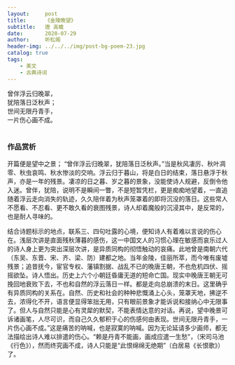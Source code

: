 ```yaml
---
layout:     post
title:      《金陵晚望》
subtitle:   唐 高蟾
date:       2020-07-29
author:     听松阁
header-img: ../../../img/post-bg-poem-23.jpg
catalog: true
tags:
    - 美文
    - 古典诗词
---
```


曾伴浮云归晚翠，<br>
犹陪落日泛秋声；<br>
世间无限丹青手，<br>
一片伤心画不成。<br>
<br>

### 作品赏析
开篇便是望中之景； “曾伴浮云归晚翠，犹陪落日泛秋声。”当是秋风凄厉、秋叶凋零、秋虫哀鸣、秋水惨淡的交响。浮云归于暮山，将是白日的结束，落日悬浮于秋声，亦是一年的残景。凄凉的日之暮、岁之暮的景象，没能使诗人规避，反倒令他入迷。曾伴，犹陪，说明不是瞬间一瞥，不是短暂凭栏，更是痴痴地望着，一直追随着浮云走向消失的轨迹，久久陪伴着为秋声笼罩着的即将沉没的落日。这些常人不愿看、不忍看、更不敢久看的衰图残景，诗人却着魔般的沉浸其中，是反常的，也是耐人寻味的。

结合诗题标示的地点，联系三、四句吐露的心境，便知诗人有着难以言说的伤心在。浅层次讲是直面残秋薄暮的感伤，这一中国文人的习惯心理在敏感而哀乐过人的诗人身上更为突出深层次讲，是异质同构的彻悟触动的哀痛。此地曾是南朝六代（东吴、东晋、宋、齐、梁、防）建都之地。当年金陵，佳丽所萃，而今唯有废墟残景；追昔抚今，宦官专权、藩镇割据、战乱不已的晚唐王朝，不也危机四伏、摇摇欲坠。诗人悟出。历史上六个小朝廷昏庸无道的短命亡国。现实中晚唐王朝无可挽回地衰败下去，不也和自然的浮云落日一样。都是走向总崩溃的末日。这里确乎有异质同构的关系在。自然、历史和社会的种种悲慨涌上心头，笼罩天地，拂逆不去，浓得化不开，语言便显得笨拙无用，只有眼前景象才能诉说和接纳心中无限事了。但人与自然只能是心有灵犀的默契，不能表情达意的对话。再说，望中晚景可诉诸画笔，人尽可识，而自己久久郁积于心的伤感何由表现。世间无限丹青手，一片伤心画不成。”这是痛苦的呐喊，也是寂寞的呐喊。因为无论延请多少画师，都无法描绘出诗人难以排遣的伤心。“赖是丹青不能画，画成应遣一生愁"，（宋司马池《行色》），然而终究画不成，诗人只能是“此恨绵绵无绝期”（白居易《长恨歌》）了。
